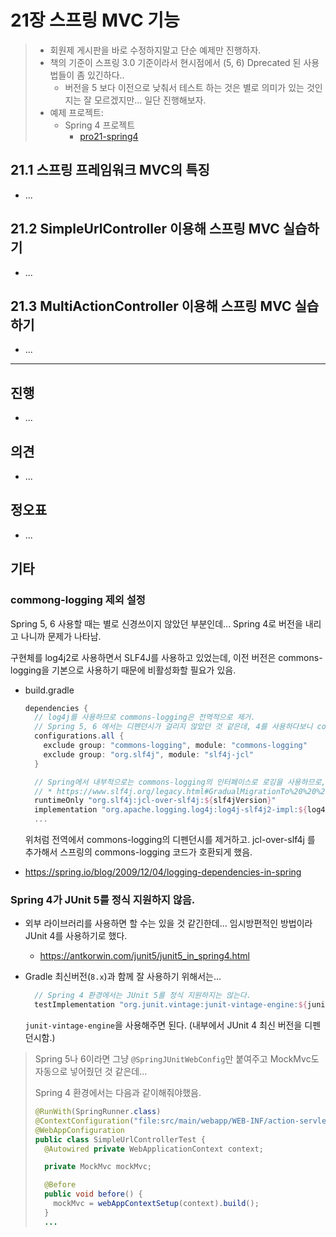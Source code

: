 # 21장 스프링 MVC 기능

> * 회원제 게시판을 바로 수정하지말고 단순 예제만 진행하자.
> * 책의 기준이 스프링 3.0 기준이라서 현시점에서 (5, 6) Dprecated 된 사용법들이 좀 있긴하다..
>   * 버전을 5 보다 이전으로 낮춰서 테스트 하는 것은 별로 의미가 있는 것인지는 잘 모르겠지만... 일단 진행해보자.
> * 예제 프로젝트: 
>   * Spring 4 프로젝트
>     * [pro21-spring4](pro21-spring4)



## 21.1 스프링 프레임워크 MVC의 특징

* ...



## 21.2 SimpleUrlController 이용해 스프링 MVC 실습하기

* ...

  

## 21.3 MultiActionController 이용해 스프링 MVC 실습하기

* ...








---

## 진행

* ...



## 의견

* ...



## 정오표

* ...
  



## 기타

### commong-logging 제외 설정

Spring 5, 6 사용할 때는 별로 신경쓰이지 않았던 부분인데...  Spring 4로 버전을 내리고 나니까 문제가 나타남.

구현체를 log4j2로 사용하면서 SLF4J를 사용하고 있었는데, 이전 버전은 commons-logging을 기본으로 사용하기 때문에 비활성화할 필요가 있음.

* build.gradle

  ```groovy
  dependencies {
    // log4j를 사용하므로 commons-logging은 전역적으로 제거.
    // Spring 5, 6 에서는 디펜던시가 걸리지 않았던 것 같은데, 4를 사용하다보니 commons-logging이 디펜던시 되어 제거했다.
    configurations.all {
      exclude group: "commons-logging", module: "commons-logging"
      exclude group: "org.slf4j", module: "slf4j-jcl"
    }
  
    // Spring에서 내부적으로는 commons-logging의 인터페이스로 로깅을 사용하므로, 다른 방식으로 마이그레이션해서 사용할 수 있도록 라이브러리 추가가 필요하다.
    // * https://www.slf4j.org/legacy.html#GradualMigrationTo%20%20%20SLF4JFromJakartaCommonsLogging%20(JCL)
    runtimeOnly "org.slf4j:jcl-over-slf4j:${slf4jVersion}"
    implementation "org.apache.logging.log4j:log4j-slf4j2-impl:${log4jVersion}"
    ...
  ```

  위처럼 전역에서 commons-logging의 디펜던시를 제거하고.  jcl-over-slf4j 를 추가해서 스프링의 commons-logging 코드가 호환되게 했음.

* https://spring.io/blog/2009/12/04/logging-dependencies-in-spring





### Spring 4가 JUnit 5를 정식 지원하지 않음.

* 외부 라이브러리를 사용하면 할 수는 있을 것 같긴한데... 임시방편적인 방법이라 JUnit 4를 사용하기로 했다.

  * https://antkorwin.com/junit5/junit5_in_spring4.html

* Gradle 최신버전(`8.x`)과 함께 잘 사용하기 위해서는... 

  ```groovy
    // Spring 4 환경에서는 JUnit 5를 정식 지원하지는 않는다.
    testImplementation "org.junit.vintage:junit-vintage-engine:${junitVersion}"
  ```

  `junit-vintage-engine`을 사용해주면 된다. (내부에서 JUnit 4 최신 버전을 디펜던시함.)

> Spring 5나 6이라면 그냥 `@SpringJUnitWebConfig`만 붙여주고 MockMvc도 자동으로 넣어줬던 것 같은데...
>
> Spring 4 환경에서는 다음과 같이해줘야했음.
>
> ```java
> @RunWith(SpringRunner.class)
> @ContextConfiguration("file:src/main/webapp/WEB-INF/action-servlet.xml")
> @WebAppConfiguration
> public class SimpleUrlControllerTest {
>   @Autowired private WebApplicationContext context;
> 
>   private MockMvc mockMvc;
> 
>   @Before
>   public void before() {
>     mockMvc = webAppContextSetup(context).build();
>   }
>   ...
> ```



